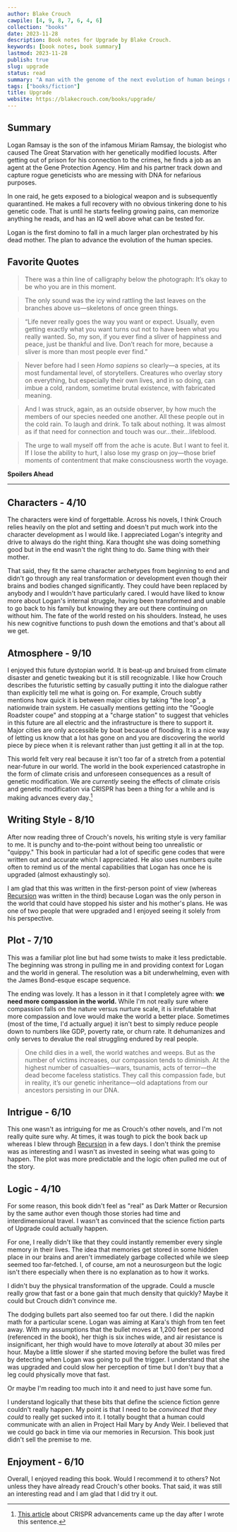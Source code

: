 ```yaml
---
author: Blake Crouch
cawpile: [4, 9, 8, 7, 6, 4, 6]
collection: "books"
date: 2023-11-28
description: Book notes for Upgrade by Blake Crouch.
keywords: [book notes, book summary]
lastmod: 2023-11-28
publish: true
slug: upgrade
status: read
summary: "A man with the genome of the next evolution of human beings must stop the upgrade from spreading."
tags: ["books/fiction"]
title: Upgrade
website: https://blakecrouch.com/books/upgrade/
---
```


## Summary

Logan Ramsay is the son of the infamous Miriam Ramsay, the biologist who caused The Great Starvation with her genetically modified locusts. After getting out of prison for his connection to the crimes, he finds a job as an agent at the Gene Protection Agency. Him and his partner track down and capture rogue geneticists who are messing with DNA for nefarious purposes.

In one raid, he gets exposed to a biological weapon and is subsequently quarantined. He makes a full recovery with no obvious tinkering done to his genetic code. That is until he starts feeling growing pains, can memorize anything he reads, and has an IQ well above what can be tested for.

Logan is the first domino to fall in a much larger plan orchestrated by his dead mother. The plan to advance the evolution of the human species.

## Favorite Quotes

> There was a thin line of calligraphy below the photograph: It’s okay to be who you are in this moment.

> The only sound was the icy wind rattling the last leaves on the branches above us—skeletons of once green things.

> “Life never really goes the way you want or expect. Usually, even getting exactly what you want turns out not to have been what you really wanted. So, my son, if you ever find a sliver of happiness and peace, just be thankful and live. Don’t reach for more, because a sliver is more than most people ever find.”

> Never before had I seen _Homo sapiens_ so clearly—a species, at its most fundamental level, of storytellers. Creatures who overlay story on everything, but especially their own lives, and in so doing, can imbue a cold, random, sometime brutal existence, with fabricated meaning.

> And I was struck, again, as an outside observer, by how much the members of our species needed one another. All these people out in the cold rain. To laugh and drink. To talk about nothing. It was almost as if that need for connection and touch was our…their…lifeblood.

> The urge to wall myself off from the ache is acute. But I want to feel it. If I lose the ability to hurt, I also lose my grasp on joy—those brief moments of contentment that make consciousness worth the voyage.

**Spoilers Ahead**

---

## Characters - 4/10

The characters were kind of forgettable. Across his novels, I think Crouch relies heavily on the plot and setting and doesn't put much work into the character development as I would like. I appreciated Logan's integrity and drive to always do the right thing. Kara thought she was doing something good but in the end wasn't the right thing to do. Same thing with their mother.

That said, they fit the same character archetypes from beginning to end and didn't go through any real transformation or development even though their brains and bodies changed significantly. They could have been replaced by anybody and I wouldn't have particularly cared. I would have liked to know more about Logan's internal struggle, having been transformed and unable to go back to his family but knowing they are out there continuing on without him. The fate of the world rested on his shoulders. Instead, he uses his new cognitive functions to push down the emotions and that's about all we get.

## Atmosphere - 9/10

I enjoyed this future dystopian world. It is beat-up and bruised from climate disaster and genetic tweaking but it is still recognizable. I like how Crouch describes the futuristic setting by casually putting it into the dialogue rather than explicitly tell me what is going on. For example, Crouch subtly mentions how quick it is between major cities by taking "the loop", a nationwide train system. He casually mentions getting into the "Google Roadster coupe" and stopping at a "charge station" to suggest that vehicles in this future are all electric and the infrastructure is there to support it. Major cities are only accessible by boat because of flooding. It is a nice way of letting us know that a lot has gone on and you are discovering the world piece by piece when it is relevant rather than just getting it all in at the top.

This world felt very real because it isn't too far of a stretch from a potential near-future in our world. The world in the book experienced catastrophe in the form of climate crisis and unforeseen consequences as a result of genetic modification. We are _currently_ seeing the effects of climate crisis and genetic modification via CRISPR has been a thing for a while and is making advances every day.[^1]

## Writing Style - 8/10

After now reading three of Crouch's novels, his writing style is very familiar to me. It is punchy and to-the-point without being too unrealistic or "quippy." This book in particular had a lot of specific gene codes that were written out and accurate which I appreciated. He also uses numbers quite often to remind us of the mental capabilities that Logan has once he is upgraded (almost exhaustingly so).

I am glad that this was written in the first-person point of view (whereas [Recursion](/books/recursion/) was written in the third) because Logan was the only person in the world that could have stopped his sister and his mother's plans. He was one of two people that were upgraded and I enjoyed seeing it solely from his perspective.

## Plot - 7/10

This was a familiar plot line but had some twists to make it less predictable. The beginning was strong in pulling me in and providing context for Logan and the world in general. The resolution was a bit underwhelming, even with the James Bond-esque escape sequence.

The ending was lovely. It has a lesson in it that I completely agree with: **we need more compassion in the world.** While I'm not really sure where compassion falls on the nature versus nurture scale, it is irrefutable that more compassion and love would make the world a better place. Sometimes (most of the time, I'd actually argue) it isn't best to simply reduce people down to numbers like GDP, poverty rate, or churn rate. It dehumanizes and only serves to devalue the real struggling endured by real people.

> One child dies in a well, the world watches and weeps. But as the number of victims increases, our compassion tends to diminish. At the highest number of casualties—wars, tsunamis, acts of terror—the dead become faceless statistics. They call this compassion fade, but in reality, it’s our genetic inheritance—old adaptations from our ancestors persisting in our DNA.

## Intrigue - 6/10

This one wasn't as intriguing for me as Crouch's other novels, and I'm not really quite sure why. At times, it was tough to pick the book back up whereas I blew through [Recursion](/books/recursion/) in a few days. I don't think the premise was as interesting and I wasn't as invested in seeing what was going to happen. The plot was more predictable and the logic often pulled me out of the story.

## Logic - 4/10

For some reason, this book didn't feel as "real" as Dark Matter or Recursion by the same author even though those stories had time and interdimensional travel. I wasn't as convinced that the science fiction parts of Upgrade could actually happen.

For one, I really didn't like that they could instantly remember every single memory in their lives. The idea that memories get stored in some hidden place in our brains and aren't immediately garbage collected while we sleep seemed too far-fetched. I, of course, am not a neurosurgeon but the logic isn't there especially when there is no explanation as to how it works.

I didn't buy the physical transformation of the upgrade. Could a muscle really grow that fast or a bone gain that much density that quickly? Maybe it could but Crouch didn't convince me.

The dodging bullets part also seemed too far out there. I did the napkin math for a particular scene. Logan was aiming at Kara's thigh from ten feet away. With my assumptions that the bullet moves at 1,200 feet per second (referenced in the book), her thigh is six inches wide, and air resistance is insignificant, her thigh would have to move _laterally_ at about 30 miles per hour. Maybe a little slower if she started moving before the bullet was fired by detecting when Logan was going to pull the trigger. I understand that she was upgraded and could slow her perception of time but I don't buy that a leg could physically move that fast.

Or maybe I'm reading too much into it and need to just have some fun.

I understand logically that these bits that define the science fiction genre couldn't really happen. My point is that I need to be _convinced that they could_ to really get sucked into it. I totally bought that a human could communicate with an alien in Project Hail Mary by Andy Weir. I believed that we could go back in time via our memories in Recursion. This book just didn't sell the premise to me.

## Enjoyment - 6/10

Overall, I enjoyed reading this book. Would I recommend it to others? Not unless they have already read Crouch's other books. That said, it was still an interesting read and I am glad that I did try it out.

[^1]: [This article](https://www.nature.com/articles/d41586-023-03697-w) about CRISPR advancements came up the day after I wrote this sentence.
